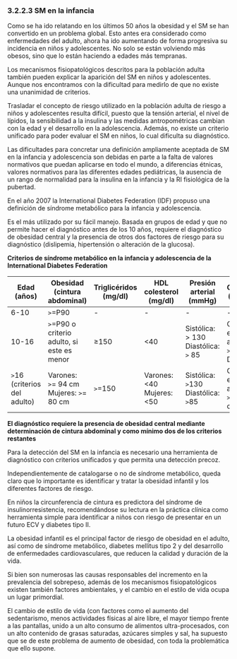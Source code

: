 ### 3.2.2.3 SM en la infancia

Como se ha ido relatando en los últimos 50 años la obesidad y el SM se han convertido en un problema global. Esto antes era considerado como enfermedades del adulto, ahora ha ido aumentando de forma progresiva su incidencia en niños y adolescentes. No solo se están volviendo más obesos, sino que lo están haciendo a edades más tempranas.  

Los mecanismos fisiopatológicos descritos para la población adulta también pueden explicar la aparición del SM en niños y adolescentes. Aunque nos encontramos con la dificultad para medirlo de que no existe una unanimidad de criterios. 

Trasladar el concepto de riesgo utilizado en la población adulta de riesgo a niños y adolescentes resulta difícil, puesto que la tensión arterial, el nivel de lípidos, la sensibilidad a la insulina y las medidas antropométricas cambian con la edad y el desarrollo en la adolescencia. Además, no existe un criterio unificado para poder evaluar el SM en niños, lo cual dificulta su diagnóstico. 

Las dificultades para concretar una definición ampliamente aceptada de SM en la infancia y adolescencia son debidas en parte a la falta de valores normativos que puedan aplicarse en todo el mundo, a diferencias étnicas, valores normativos para las diferentes edades pediátricas, la ausencia de un rango de normalidad para la insulina en la infancia y la RI fisiológica de la pubertad. 

En el año 2007 la International Diabetes Federation (IDF) propuso una definición de síndrome metabólico para la infancia y adolescencia.  

Es el más utilizado por su fácil manejo. Basada en grupos de edad y que no permite hacer el diagnóstico antes de los 10 años, requiere el diagnóstico de obesidad central y la presencia de otros dos factores de riesgo para su diagnóstico (dislipemia, hipertensión o alteración de la glucosa). 


**Criterios de síndrome metabólico en la infancia y adolescencia de la International Diabetes Federation**

| Edad (años) | Obesidad (cintura abdominal) | Triglicéridos (mg/dl) | HDL colesterol (mg/dl) | Presión arterial (mmHg) | Glucosa (mg/dl) |
|-|-|-|-|-|-|
| 6-10 | `>`=P90 | - | - | - | - |
| 10-16 | `>`=P90 o criterio adulto, si este es menor | ≥150 | <40 | Sistólica: > 130 Diastólica: `>` 85 | Glucosa en ayunas `>`100 o DM2 |
| `>`16 (criterios del adulto) | Varones: `>`= 94 cm Mujeres: `>`= 80 cm | `>`=150 | Varones: <40 Mujeres: <50 | Sistólica: `>`130 Diastólica: `>`85 | Glucosa en ayunas `>`100 oDM2 |

**El diagnóstico requiere la presencia de obesidad central mediante determinación de cintura abdominal y como mínimo dos de los criterios restantes**

Para la detección del SM en la infancia es necesario una herramienta de diagnóstico con criterios unificados y que permita una detección precoz. 

Independientemente de catalogarse o no de síndrome metabólico, queda claro que lo importante es identificar y tratar la obesidad infantil y los diferentes factores de riesgo. 

En niños la circunferencia de cintura es predictora del síndrome de insulinorresistencia, recomendándose su lectura en la práctica clínica como herramienta simple para identificar a niños con riesgo de presentar en un futuro ECV y diabetes tipo II. 

La obesidad infantil es el principal factor de riesgo de obesidad en el adulto, así como de síndrome metabólico, diabetes mellitus tipo 2 y del desarrollo de enfermedades cardiovasculares, que reducen la calidad y duración de la vida. 

Si bien son numerosas las causas responsables del incremento en la prevalencia del sobrepeso, además de los mecanismos fisiopatológicos existen también factores ambientales, y el cambio en el estilo de vida ocupa un lugar primordial. 

El cambio de estilo de vida (con factores como el aumento del sedentarismo, menos actividades físicas al aire libre, el mayor tiempo frente a las pantallas, unido a un alto consumo de alimentos ultra-procesados, con un alto contenido de grasas saturadas, azúcares simples y sal, ha supuesto que se de este problema de aumento de obesidad, con toda la problemática que ello supone. 
